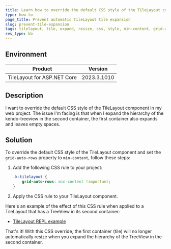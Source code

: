 ```yaml
---
title: Learn how to override the default CSS style of the TileLayout component in order to set the grid-auto-rows property to min-content and prevent the automatic expansion of a tile
type: how-to
page_title: Prevent automatic TileLayout tile expansion
slug: prevent-tile-expansion
tags: tilelayout, tile, expand, resize, css, style, min-content, grid-auto-rows
res_type: kb
---
```


## Environment

| Product | Version |
|---------|---------|
| TileLayout for ASP.NET Core | 2023.3.1010 |

## Description

I want to override the default CSS style of the TileLayout component in my web project. The issue I'm facing is that when I expand the hierarchy of the kendo-treeview in the second container, the first container also expands and leaves empty spaces.

## Solution

To override the default CSS style of the TileLayout component and set the `grid-auto-rows` property to `min-content`, follow these steps:

1. Add the following CSS rule to your project:

    ```css
    .k-tilelayout {
        grid-auto-rows: min-content !important;
    }
    ```

2. Apply the CSS rule to your TileLayout component.

Here's an example of the effect of this CSS rule when applied to a TileLayout that has a TreeView in its second container:

* [TileLayout REPL example](https://netcorerepl.telerik.com/GdvQFcPR16ya7oT458)

That's it! With this CSS override, the first container (tile) will no longer automatically resize when you expand the hierarchy of the TreeView in the second container.
